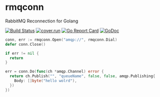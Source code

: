 # rmqconn
RabbitMQ Reconnection for Golang

[![Build Status](https://travis-ci.org/sbabiv/rmqconn.svg?branch=master)](https://travis-ci.org/sbabiv/rmqconn)
[![cover.run](https://cover.run/go/github.com/sbabiv/rmqconn.svg?style=flat&tag=golang-1.10)](https://cover.run/go?tag=golang-1.10&repo=github.com%2Fsbabiv%2Frmqconn)
[![Go Report Card](https://goreportcard.com/badge/github.com/sbabiv/rmqconn)](https://goreportcard.com/report/github.com/sbabiv/rmqconn)
[![GoDoc](https://godoc.org/github.com/sbabiv/rmqconn?status.svg)](https://godoc.org/github.com/sbabiv/rmqconn)

```Go
conn, err := rmqconn.Open("amqp://", rmqconn.Dial)
defer conn.Close()

if err != nil {
  return
}

err = conn.Do(func(ch *amqp.Channel) error {
  return ch.Publish("", "queueName", false, false, amqp.Publishing{
    Body: []byte("hello wolrd"),
  })
})
  ```
